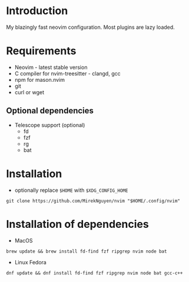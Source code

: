 # Introduction

My blazingly fast neovim configuration. Most plugins are lazy loaded.

# Requirements

- Neovim - latest stable version
- C compiler for nvim-treesitter - clangd, gcc
- npm for mason.nvim
- git
- curl or wget

## Optional dependencies

- Telescope support (optional)
  - fd
  - fzf
  - rg
  - bat

# Installation

- optionally replace `$HOME` with `$XDG_CONFIG_HOME`

```
git clone https://github.com/MirekNguyen/nvim "$HOME/.config/nvim"
```

# Installation of dependencies

- MacOS

```
brew update && brew install fd-find fzf ripgrep nvim node bat
```

- Linux Fedora

```
dnf update && dnf install fd-find fzf ripgrep nvim node bat gcc-c++
```
